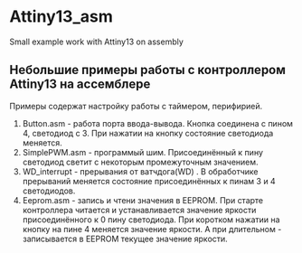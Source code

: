 # Attiny13_asm
Small example work with Attiny13 on assembly
## Небольшие примеры работы с контроллером Attiny13 на ассемблере
Примеры содержат настройку работы с таймером, перифирией.
1. Button.asm - работа порта ввода-вывода. Кнопка соединена с пином 4, светодиод с 3. При нажатии на кнопку состояние светодиода меняется.
2. SimplePWM.asm - программый шим. Присоединённый к пину светодиод светит с некоторым промежуточным значением.
3. WD_interrupt - прерывания от ватчдога(WD) . В обработчике прерываний меняется состояние присоединённых к пинам 3 и 4 светодиодов.
4. Eeprom.asm - запись и чтени значения в EEPROM. При старте контроллера читается и устанавливается значение яркости присоединённого к 0 пину светодиода. При коротком нажатии на кнопку на пине 4 меняется значение яркости. А при длительном - записывается в EEPROM текущее значение яркости.
